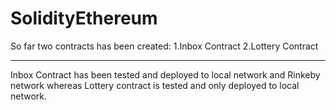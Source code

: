 # SolidityEthereum
So far two contracts has been created:
1.Inbox Contract
2.Lottery Contract

-------------------------

Inbox Contract has been tested and deployed to local network and Rinkeby network whereas Lottery contract is tested and only deployed to local network.
